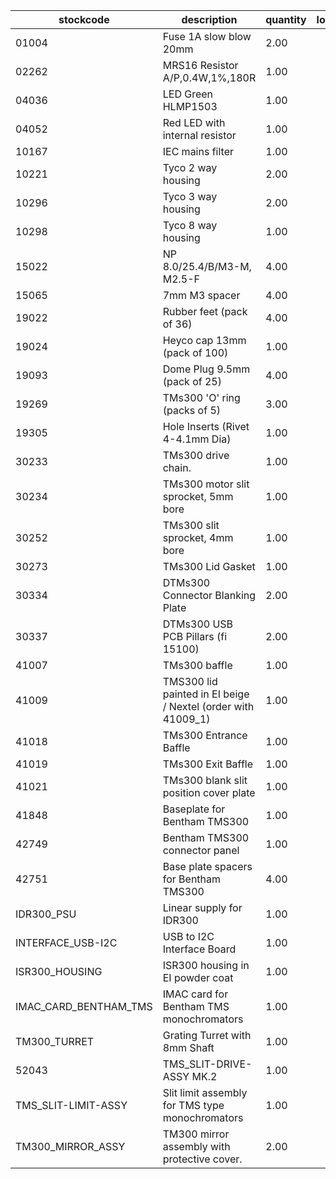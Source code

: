 |stockcode|description|quantity|location|
|---------|-----------|--------|--------|
|01004|Fuse 1A slow blow 20mm|2.00||
|02262|MRS16 Resistor A/P,0.4W,1%,180R|1.00||
|04036|LED Green HLMP1503|1.00||
|04052|Red LED with internal resistor|1.00||
|10167|IEC mains filter|1.00||
|10221|Tyco 2 way housing|2.00||
|10296|Tyco 3 way housing|2.00||
|10298|Tyco 8 way housing|1.00||
|15022|NP 8.0/25.4/B/M3-M, M2.5-F|4.00||
|15065|7mm M3 spacer|4.00||
|19022|Rubber feet (pack of 36)|4.00||
|19024|Heyco cap 13mm (pack of 100)|1.00||
|19093|Dome Plug 9.5mm (pack of 25)|4.00||
|19269|TMs300 'O' ring  (packs of 5)|3.00||
|19305|Hole Inserts (Rivet 4-4.1mm Dia)|1.00| |
|30233|TMs300 drive chain.|1.00||
|30234|TMs300 motor slit sprocket, 5mm bore|1.00||
|30252|TMs300 slit sprocket, 4mm bore|1.00||
|30273|TMs300 Lid Gasket|1.00||
|30334|DTMs300 Connector Blanking Plate|2.00||
|30337|DTMs300 USB PCB Pillars (fi 15100)|2.00||
|41007|TMs300 baffle|1.00||
|41009|TMS300 lid painted in EI beige / Nextel (order with 41009_1)|1.00||
|41018|TMs300 Entrance Baffle|1.00||
|41019|TMs300 Exit Baffle|1.00||
|41021|TMs300 blank slit position cover plate|1.00||
|41848|Baseplate for Bentham TMS300|1.00||
|42749|Bentham TMS300 connector panel|1.00||
|42751|Base plate spacers for Bentham TMS300|4.00||
|IDR300_PSU|Linear supply for IDR300|1.00||
|INTERFACE_USB-I2C|USB to I2C Interface Board|1.00||
|ISR300_HOUSING|ISR300 housing in EI powder coat|1.00||
|IMAC_CARD_BENTHAM_TMS|IMAC card for Bentham TMS monochromators|1.00||
|TM300_TURRET|Grating Turret with 8mm Shaft|1.00||
|52043|TMS_SLIT-DRIVE-ASSY MK.2|1.00||
|TMS_SLIT-LIMIT-ASSY|Slit limit assembly for TMS type monochromators|1.00||
|TM300_MIRROR_ASSY|TM300 mirror assembly with protective cover.|2.00||
